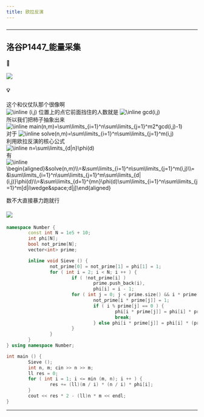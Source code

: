 ```yaml
---
title: 欧拉反演
---
```

###  
<hr>

## 洛谷P1447_能量采集

#### 🔗
<a href="https://www.luogu.com.cn/problem/P1447"><img src="https://i.loli.net/2021/11/16/Eqv5o6lbAyBtOXm.png"></a>

#### 💡
这个和仪仗队那个很像啊  
 <img src="https://latex.codecogs.com/svg.image?\inline&space;(i,j)" title="\inline (i,j)" /> 位置上的点它前面挡住的人数就是  <img src="https://latex.codecogs.com/svg.image?\inline&space;gcd(i,j)" title="\inline gcd(i,j)" />   
所以我们把柿子抽象出来  
 <img src="https://latex.codecogs.com/svg.image?\inline&space;\begin{aligned}main(n,m)=&\sum\limits_{i=1}^n\sum\limits_{j=1}^m(2*(i,j)-1)\\=&2\sum\limits_{i=1}^n\sum\limits_{j=1}^m(i,j)-nm\end{aligned}" title="\inline main(n,m)=\sum\limits_{i=1}^n\sum\limits_{j=1}^m2*gcd(i,j)-1)" />   
 对于  <img src="https://latex.codecogs.com/svg.image?\inline&space;solve(n,m)=\sum\limits_{i=1}^n\sum\limits_{j=1}^m(i,j)" title="\inline solve(n,m)=\sum\limits_{i=1}^n\sum\limits_{j=1}^m(i,j)" />   
利用欧拉反演的核心公式  
<img src="https://latex.codecogs.com/svg.image?\inline&space;n=\sum\limits_{d|n}\phi(d)" title="\inline n=\sum\limits_{d|n}\phi(d)" />   
有  
 <img src="https://latex.codecogs.com/svg.image?\inline&space;\begin{aligned}&solve(n,m)\\=&\sum\limits_{i=1}^n\sum\limits_{j=1}^m(i,j)\\=&\sum\limits_{i=1}^n\sum\limits_{j=1}^m\sum\limits_{d|(i,j)}\phi(d)\\=&\sum\limits_{d=1}^{mn}\phi(d)\sum\limits_{i=1}^n\sum\limits_{j=1}^m[d|i\wedge&space;d|j]\\=&\sum\limits_{d=1}^{mn}\phi(d)\frac&space;nd\frac&space;md\end{aligned}" title="\inline \begin{aligned}&solve(n,m)\\=&\sum\limits_{i=1}^n\sum\limits_{j=1}^m(i,j)\\=&\sum\limits_{i=1}^n\sum\limits_{j=1}^m\sum\limits_{d|(i,j)}\phi(d)\\=&\sum\limits_{d=1}^{mn}\phi(d)\sum\limits_{i=1}^n\sum\limits_{j=1}^m[d|i\wedge&space;d|j]\end{aligned}" /> 
   
数不大直接暴力跑就行  

#### <img src="https://img-blog.csdnimg.cn/20210713144601841.png" >

```cpp
namespace Number {
        const int N = 1e5 + 10;
        int phi[N];
        bool not_prime[N];
        vector<int> prime;

        inline void Sieve () {
                not_prime[0] = not_prime[1] = phi[1] = 1;
                for ( int i = 2; i < N; i ++ ) {
                        if ( !not_prime[i] ) 
                                prime.push_back(i),
                                phi[i] = i - 1;
                        for ( int j = 0; j < prime.size() && i * prime[j] < N; j ++ ) {
                                not_prime[i * prime[j]] = 1;
                                if ( i % prime[j] == 0 ) {
                                        phi[i * prime[j]] = phi[i] * prime[j];
                                        break;
                                } else phi[i * prime[j]] = phi[i] * (prime[j] - 1);
                        }
                }
        }
} using namespace Number;

int main () {
        Sieve ();
        int n, m; cin >> n >> m;
        ll res = 0;
        for ( int i = 1; i <= min (m, n); i ++ ) {
                res += (ll)(m / i) * (n / i) * phi[i];
        }
        cout << res * 2 - (ll)n * m << endl;
}
```

<hr>
